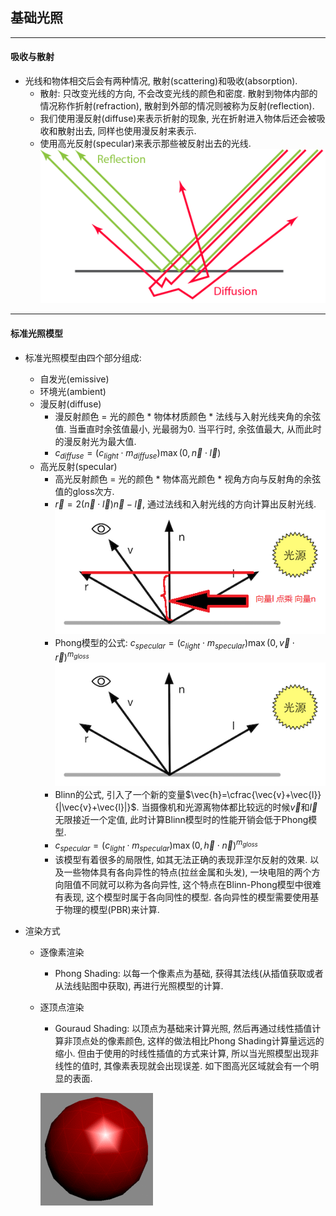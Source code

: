 ## **基础光照**
---------------------------------------------------------------------------
#### **吸收与散射**
- 光线和物体相交后会有两种情况, 散射(scattering)和吸收(absorption).
  - 散射: 只改变光线的方向, 不会改变光线的颜色和密度. 散射到物体内部的情况称作折射(refraction), 散射到外部的情况则被称为反射(reflection).
  - 我们使用漫反射(diffuse)来表示折射的现象, 光在折射进入物体后还会被吸收和散射出去, 同样也使用漫反射来表示.
  - 使用高光反射(specular)来表示那些被反射出去的光线.
    ![](pbr_theory_refl_diff.png)
---------------------------------------------------------------------------
#### **标准光照模型**
- 标准光照模型由四个部分组成:
  - 自发光(emissive)
  - 环境光(ambient)
  - 漫反射(diffuse)
    - 漫反射颜色 = 光的颜色 * 物体材质颜色 * 法线与入射光线夹角的余弦值. 当垂直时余弦值最小, 光最弱为0. 当平行时, 余弦值最大, 从而此时的漫反射光为最大值.
    - $c_{diffuse}=(c_{light} \cdot m_{diffuse})\max(0,\vec{n} \cdot \vec{l})$
  - 高光反射(specular)
    - 高光反射颜色 = 光的颜色 * 物体高光颜色 * 视角方向与反射角的余弦值的gloss次方.
    - $\vec{r} = 2(\vec{n} \cdot \vec{l})\vec{n}-\vec{l}$, 通过法线和入射光线的方向计算出反射光线.
    ![](specular_phong.png)
    - Phong模型的公式: $c_{specular}=(c_{light} \cdot m_{specular})\max(0,\vec{v} \cdot \vec{r})^{m_{gloss}}$
    ![](specular_blinn.png)
    - Blinn的公式, 引入了一个新的变量$\vec{h}=\cfrac{\vec{v}+\vec{l}}{|\vec{v}+\vec{l}|}$. 当摄像机和光源离物体都比较远的时候$\vec{v}$和$\vec{l}$无限接近一个定值, 此时计算Blinn模型时的性能开销会低于Phong模型.
    - $c_{specular}=(c_{light} \cdot m_{specular})\max(0,\vec{h} \cdot \vec{n})^{m_{gloss}}$
    - 该模型有着很多的局限性, 如其无法正确的表现菲涅尔反射的效果. 以及一些物体具有各向异性的特点(拉丝金属和头发), 一块电阻的两个方向阻值不同就可以称为各向异性, 这个特点在Blinn-Phong模型中很难有表现, 这个模型时属于各向同性的模型. 各向异性的模型需要使用基于物理的模型(PBR)来计算.

- 渲染方式
  - 逐像素渲染
    - Phong Shading: 以每一个像素点为基础, 获得其法线(从插值获取或者从法线贴图中获取), 再进行光照模型的计算.
  - 逐顶点渲染
    - Gouraud Shading: 以顶点为基础来计算光照, 然后再通过线性插值计算非顶点处的像素颜色, 这样的做法相比Phong Shading计算量远远的缩小. 但由于使用的时线性插值的方式来计算, 所以当光照模型出现非线性的值时, 其像素表现就会出现误差. 如下图高光区域就会有一个明显的表面.

    ![](Gouraud_low_anim.gif)